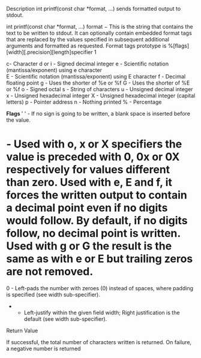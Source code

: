 Description
int printf(const char *format, ...) sends formatted output to stdout.

int printf(const char *format, ...)
format − This is the string that contains the text to be written to stdout. It can optionally contain embedded format tags that are replaced by the values specified in subsequent additional arguments and formatted as requested. Format tags prototype is %[flags][width][.precision][length]specifier
1 	

c- Character
d or i - Signed decimal integer
e - Scientific notation (mantissa/exponent) using e character	
E - Scientific notation (mantissa/exponent) using E character
f - Decimal floating point
g - Uses the shorter of %e or %f
G - Uses the shorter of %E or %f
o - Signed octal
s - String of characters
u - Unsigned decimal integer
x - Unsigned hexadecimal integer
X - Unsigned hexadecimal integer (capital letters)
p - Pointer address
n - Nothing printed
% - Percentage

<strong>Flags </strong>
' ' -  If no sign is going to be written, a blank space is inserted before the value.
#   -  Used with o, x or X specifiers the value is preceded with 0, 0x or 0X respectively for values different than zero. Used with e, E and f, it forces the written output to contain a decimal point even if no digits would follow. By default, if no digits follow, no decimal point is written. Used with g or G the result is the same as with e or E but trailing zeros are not removed.
0   - Left-pads the number with zeroes (0) instead of spaces, where padding is specified (see width sub-specifier).
-   - Left-justify within the given field width; Right justification is the default (see width sub-specifier).

Return Value

If successful, the total number of characters written is returned. On failure, a negative number is returned
